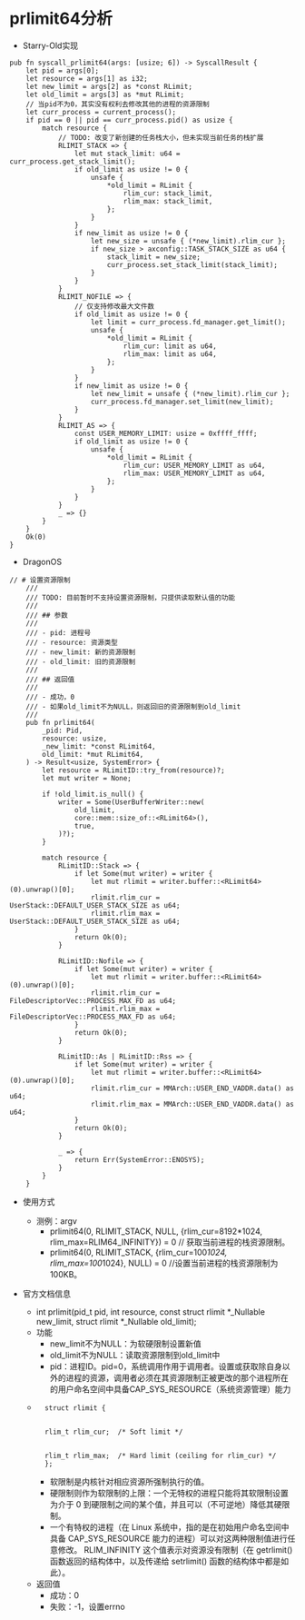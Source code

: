 #  prlimit64分析

- Starry-Old实现
```
pub fn syscall_prlimit64(args: [usize; 6]) -> SyscallResult {
    let pid = args[0];
    let resource = args[1] as i32;
    let new_limit = args[2] as *const RLimit;
    let old_limit = args[3] as *mut RLimit;
    // 当pid不为0，其实没有权利去修改其他的进程的资源限制
    let curr_process = current_process();
    if pid == 0 || pid == curr_process.pid() as usize {
        match resource {
            // TODO: 改变了新创建的任务栈大小，但未实现当前任务的栈扩展
            RLIMIT_STACK => {
                let mut stack_limit: u64 = curr_process.get_stack_limit();
                if old_limit as usize != 0 {
                    unsafe {
                        *old_limit = RLimit {
                            rlim_cur: stack_limit,
                            rlim_max: stack_limit,
                        };
                    }
                }
                if new_limit as usize != 0 {
                    let new_size = unsafe { (*new_limit).rlim_cur };
                    if new_size > axconfig::TASK_STACK_SIZE as u64 {
                        stack_limit = new_size;
                        curr_process.set_stack_limit(stack_limit);
                    }
                }
            }
            RLIMIT_NOFILE => {
                // 仅支持修改最大文件数
                if old_limit as usize != 0 {
                    let limit = curr_process.fd_manager.get_limit();
                    unsafe {
                        *old_limit = RLimit {
                            rlim_cur: limit as u64,
                            rlim_max: limit as u64,
                        };
                    }
                }
                if new_limit as usize != 0 {
                    let new_limit = unsafe { (*new_limit).rlim_cur };
                    curr_process.fd_manager.set_limit(new_limit);
                }
            }
            RLIMIT_AS => {
                const USER_MEMORY_LIMIT: usize = 0xffff_ffff;
                if old_limit as usize != 0 {
                    unsafe {
                        *old_limit = RLimit {
                            rlim_cur: USER_MEMORY_LIMIT as u64,
                            rlim_max: USER_MEMORY_LIMIT as u64,
                        };
                    }
                }
            }
            _ => {}
        }
    }
    Ok(0)
}
```

- DragonOS
```
// # 设置资源限制
    ///
    /// TODO: 目前暂时不支持设置资源限制，只提供读取默认值的功能
    ///
    /// ## 参数
    ///
    /// - pid: 进程号
    /// - resource: 资源类型
    /// - new_limit: 新的资源限制
    /// - old_limit: 旧的资源限制
    ///
    /// ## 返回值
    ///
    /// - 成功，0
    /// - 如果old_limit不为NULL，则返回旧的资源限制到old_limit
    ///
    pub fn prlimit64(
        _pid: Pid,
        resource: usize,
        _new_limit: *const RLimit64,
        old_limit: *mut RLimit64,
    ) -> Result<usize, SystemError> {
        let resource = RLimitID::try_from(resource)?;
        let mut writer = None;

        if !old_limit.is_null() {
            writer = Some(UserBufferWriter::new(
                old_limit,
                core::mem::size_of::<RLimit64>(),
                true,
            )?);
        }

        match resource {
            RLimitID::Stack => {
                if let Some(mut writer) = writer {
                    let mut rlimit = writer.buffer::<RLimit64>(0).unwrap()[0];
                    rlimit.rlim_cur = UserStack::DEFAULT_USER_STACK_SIZE as u64;
                    rlimit.rlim_max = UserStack::DEFAULT_USER_STACK_SIZE as u64;
                }
                return Ok(0);
            }

            RLimitID::Nofile => {
                if let Some(mut writer) = writer {
                    let mut rlimit = writer.buffer::<RLimit64>(0).unwrap()[0];
                    rlimit.rlim_cur = FileDescriptorVec::PROCESS_MAX_FD as u64;
                    rlimit.rlim_max = FileDescriptorVec::PROCESS_MAX_FD as u64;
                }
                return Ok(0);
            }

            RLimitID::As | RLimitID::Rss => {
                if let Some(mut writer) = writer {
                    let mut rlimit = writer.buffer::<RLimit64>(0).unwrap()[0];
                    rlimit.rlim_cur = MMArch::USER_END_VADDR.data() as u64;
                    rlimit.rlim_max = MMArch::USER_END_VADDR.data() as u64;
                }
                return Ok(0);
            }

            _ => {
                return Err(SystemError::ENOSYS);
            }
        }
    }
```



- 使用方式
    - 测例：argv
        - prlimit64(0, RLIMIT_STACK, NULL, {rlim_cur=8192*1024, rlim_max=RLIM64_INFINITY}) = 0
        // 获取当前进程的栈资源限制。
        - prlimit64(0, RLIMIT_STACK, {rlim_cur=100*1024, rlim_max=100*1024}, NULL) = 0
        //设置当前进程的栈资源限制为 100KB。

- 官方文档信息
    - int prlimit(pid_t pid, int resource,
            const struct rlimit *_Nullable new_limit,
            struct rlimit *_Nullable old_limit);
    - 功能
        - new_limit不为NULL：为软硬限制设置新值
        - old_limit不为NULL：读取资源限制到old_limit中
        - pid：进程ID。pid=0，系统调用作用于调用者。设置或获取除自身以外的进程的资源，调用者必须在其资源限制正被更改的那个进程所在的用户命名空间中具备CAP_SYS_RESOURCE（系统资源管理）能力
    - ```
        struct rlimit {


        rlim_t rlim_cur;  /* Soft limit */


        rlim_t rlim_max;  /* Hard limit (ceiling for rlim_cur) */
        };
        ```
        - 软限制是内核针对相应资源所强制执行的值。
        - 硬限制则作为软限制的上限：一个无特权的进程只能将其软限制设置为介于 0 到硬限制之间的某个值，并且可以（不可逆地）降低其硬限制。
        - 一个有特权的进程（在 Linux 系统中，指的是在初始用户命名空间中具备 CAP_SYS_RESOURCE 能力的进程）可以对这两种限制值进行任意修改。
RLIM_INFINITY 这个值表示对资源没有限制（在 getrlimit() 函数返回的结构体中，以及传递给 setrlimit() 函数的结构体中都是如此）。
    - 返回值
        - 成功：0
        - 失败：-1，设置errno

    
